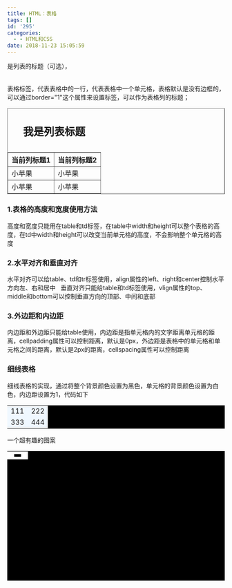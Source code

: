 ```yaml
---
title: HTML：表格
tags: []
id: '295'
categories:
  - - HTML和CSS
date: 2018-11-23 15:05:59
---
```


<caption></caption>是列表的标题（可选），<table></table>表格标签，<tr></tr>代表表格中的一行，<td></td>代表表格中一个单元格，表格默认是没有边框的，可以通过border="1"这个属性来设置标签，<th>可以作为表格列的标题；

<table border="1">
    <caption>
        <h2>我是列表标题</h2>
    </caption>
   <tr>
        <th>当前列标题1</th>
        <th>当前列标题2</th>
    </tr>
    <tr>
        <td>小苹果</td>
        <td>小苹果</td>
    </tr>
    <tr>
        <td>小苹果</td>
        <td>小苹果</td>
    </tr>
</table>

### 1.表格的高度和宽度使用方法

高度和宽度只能用在table和td标签，在table中width和height可以整个表格的高度，在td中width和height可以改变当前单元格的高度，不会影响整个单元格的高度

### 2.水平对齐和垂直对齐

水平对齐可以给table、td和tr标签使用，align属性的left、right和center控制水平方向左、右和居中   垂直对齐只能给table和td标签使用，vlign属性的top、middle和bottom可以控制垂直方向的顶部、中间和底部

### 3.外边距和内边距

内边距和外边距只能给table使用，内边距是指单元格内的文字距离单元格的距离，cellpadding属性可以控制距离，默认是0px，外边距是表格中的单元格和单元格之间的距离，默认是2px的距离，cellspacing属性可以控制距离

### 细线表格

细线表格的实现，通过将整个背景颜色设置为黑色，单元格的背景颜色设置为白色，内边距设置为1，代码如下

<table BGCOLOR="black" cellspacing-="1">
    <tr BGCOLOR="#f0f8ff">
        <td>111</td>
        <td>222</td>
    </tr>
    <tr bgcolor="#f0f8ff">
        <td>333</td>
        <td>444</td>
    </tr>
</table>

一个超有趣的图案

<table bgcolor="black" width="500px" height="300px" align="center">
    <tr bgcolor="white">
        <td colspan="2"></td>
        <td rowspan="2"></td>
    </tr>
    <tr bgcolor="white">
        <td rowspan="2"></td>
        <td bgcolor="black"></td>
    </tr>
    <tr bgcolor="white">
        <td colspan="2"></td>
    </tr>
</table>